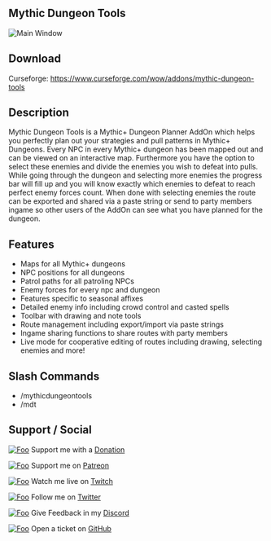 ## Mythic Dungeon Tools

![Main Window](https://i.imgur.com/2rSkG5i.jpeg "Main Window")

## Download

Curseforge: https://www.curseforge.com/wow/addons/mythic-dungeon-tools

## Description

Mythic Dungeon Tools is a Mythic+ Dungeon Planner AddOn which helps you perfectly plan out your strategies and pull patterns in Mythic+ Dungeons. Every NPC in every Mythic+ dungeon has been mapped out and can be viewed on an interactive map. Furthermore you have the option to select these enemies and divide the enemies you wish to defeat into pulls. While going through the dungeon and selecting more enemies the progress bar will fill up and you will know exactly which enemies to defeat to reach perfect enemy forces count. When done with selecting enemies the route can be exported and shared via a paste string or send to party members ingame so other users of the AddOn can see what you have planned for the dungeon.

## Features

- Maps for all Mythic+ dungeons
- NPC positions for all dungeons
- Patrol paths for all patroling NPCs
- Enemy forces for every npc and dungeon
- Features specific to seasonal affixes
- Detailed enemy info including crowd control and casted spells
- Toolbar with drawing and note tools
- Route management including export/import via paste strings
- Ingame sharing functions to share routes with party members
- Live mode for cooperative editing of routes including drawing, selecting enemies and more!

## Slash Commands

- /mythicdungeontools
- /mdt

## Support / Social

[![Foo](https://i.imgur.com/Y2fEMMH.png)](https://streamlabs.com/nnoggie/tip) Support me with a [Donation](https://streamlabs.com/nnoggie/tip "Donate")

[![Foo](https://i.imgur.com/CKxlJJd.png)](https://www.patreon.com/nnoggie) Support me on [Patreon](https://www.patreon.com/nnoggie "Patreon")

[![Foo](https://i.imgur.com/UxFnFkD.png)](https://www.twitch.tv/nnoggie) Watch me live on [Twitch](https://www.twitch.tv/nnoggie "Twitch")

[![Foo](https://i.imgur.com/0lqcpvj.png)](https://twitter.com/nnoggie) Follow me on [Twitter](https://twitter.com/nnoggie "Twitter")

[![Foo](https://i.imgur.com/XvxEoEE.png)](https://discord.gg/tdxMPb3) Give Feedback in my [Discord](https://discord.gg/tdxMPb3 "Discord")

[![Foo](https://i.imgur.com/qV0ZkHA.png)](https://github.com/nnoggie/MythicDungeonTools/issues/new) Open a ticket on [GitHub](https://github.com/nnoggie/MythicDungeonTools/issues/new "GitHub")
